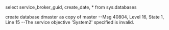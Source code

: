 select service_broker_guid, create_date, * from sys.databases

create database dmaster as copy of master
--Msg 40804, Level 16, State 1, Line 15
--The service objective 'System2' specified is invalid.



